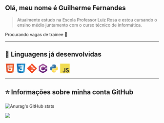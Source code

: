 ## Olá, meu nome é <strong>Guilherme Fernandes</strong>

> Atualmente estudo na Escola Professor Luiz Rosa e estou cursando o ensino médio juntamento com o curso técnico de informática.

Procurando vagas de trainee 🔎

----

## 🚀 Linguagens já desenvolvidas

<code><img height="32" src="https://raw.githubusercontent.com/devicons/devicon/master/icons/html5/html5-original.svg" alt="c"/></code>
<code><img height="32" src="https://raw.githubusercontent.com/devicons/devicon/master/icons/css3/css3-original.svg" alt="Javascript"/></code>
<code><img height="32" src="https://raw.githubusercontent.com/devicons/devicon/master/icons/git/git-original.svg" alt="Typescript"/></code>
<code><img height="32" src="https://raw.githubusercontent.com/devicons/devicon/master/icons/csharp/csharp-original.svg" alt="Nodejs"/></code>
<code><img height="32" src="https://raw.githubusercontent.com/devicons/devicon/master/icons/python/python-original.svg" alt="HTML5"/></code>
<code><img height="32" src="https://raw.githubusercontent.com/devicons/devicon/master/icons/javascript/javascript-original.svg" alt="CSS"/></code>

---

## ⭐ Informações sobre minha conta GitHub
![Anurag's GitHub stats](https://github-readme-stats.vercel.app/api/?username=cguifernandes&show_icons=true&title_color=fff&icon_color=79ff97&text_color=9f9f9f&bg_color=151515)

<div>
 <a href = "mailto:gui.adfer@gmail.com.com"><img src="https://img.shields.io/badge/-Gmail-%23333?style=for-the-badge&logo=gmail&logoColor=white" target="_blank"></a>
</div>
